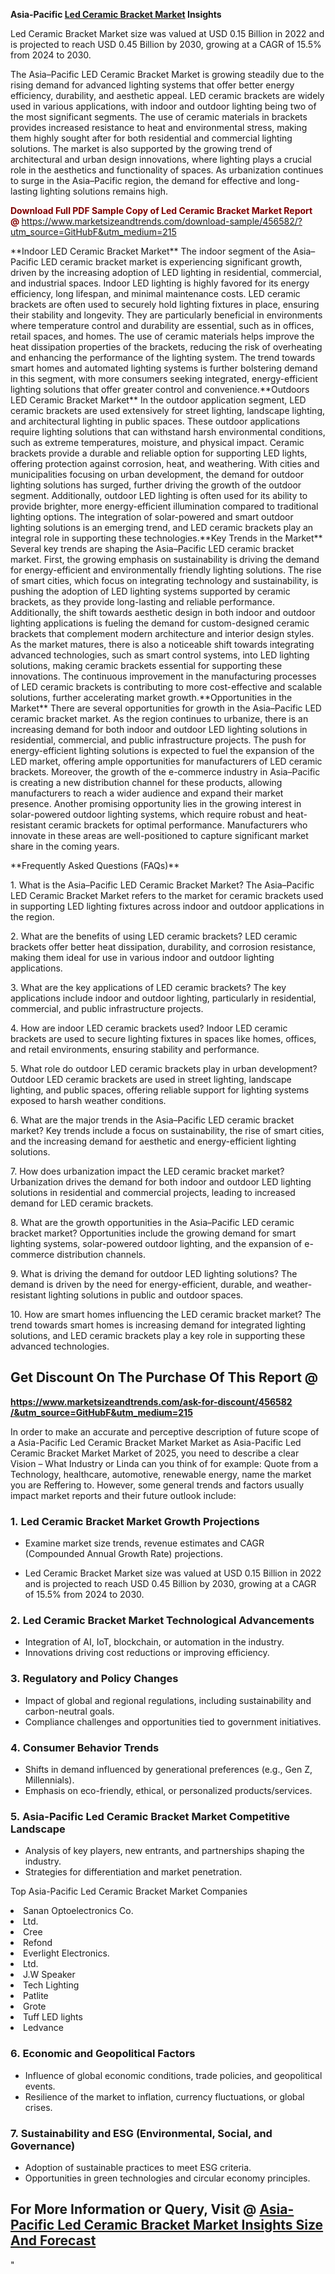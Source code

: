 <p><strong>Asia-Pacific&nbsp;<a href=""https://www.marketsizeandtrends.com/download-sample/456582/&amp;utm_source=GitHubF&amp;utm_medium=215"">Led Ceramic Bracket Market</a> Insights</strong></p><p>Led Ceramic Bracket Market size was valued at USD 0.15 Billion in 2022 and is projected to reach USD 0.45 Billion by 2030, growing at a CAGR of 15.5% from 2024 to 2030.</p><p><p>The Asia–Pacific LED Ceramic Bracket Market is growing steadily due to the rising demand for advanced lighting systems that offer better energy efficiency, durability, and aesthetic appeal. LED ceramic brackets are widely used in various applications, with indoor and outdoor lighting being two of the most significant segments. The use of ceramic materials in brackets provides increased resistance to heat and environmental stress, making them highly sought after for both residential and commercial lighting solutions. The market is also supported by the growing trend of architectural and urban design innovations, where lighting plays a crucial role in the aesthetics and functionality of spaces. As urbanization continues to surge in the Asia–Pacific region, the demand for effective and long-lasting lighting solutions remains high. <p><strong><span style="color: #800000;">Download Full PDF Sample Copy of Led Ceramic Bracket Market Report @</span>&nbsp;</strong><a href="https://www.marketsizeandtrends.com/download-sample/456582/?utm_source=GitHubF&amp;utm_medium=215" target="_blank">https://www.marketsizeandtrends.com/download-sample/456582/?utm_source=GitHubF&amp;utm_medium=215</a></p><p>**Indoor LED Ceramic Bracket Market** The indoor segment of the Asia–Pacific LED ceramic bracket market is experiencing significant growth, driven by the increasing adoption of LED lighting in residential, commercial, and industrial spaces. Indoor LED lighting is highly favored for its energy efficiency, long lifespan, and minimal maintenance costs. LED ceramic brackets are often used to securely hold lighting fixtures in place, ensuring their stability and longevity. They are particularly beneficial in environments where temperature control and durability are essential, such as in offices, retail spaces, and homes. The use of ceramic materials helps improve the heat dissipation properties of the brackets, reducing the risk of overheating and enhancing the performance of the lighting system. The trend towards smart homes and automated lighting systems is further bolstering demand in this segment, with more consumers seeking integrated, energy-efficient lighting solutions that offer greater control and convenience.**Outdoors LED Ceramic Bracket Market** In the outdoor application segment, LED ceramic brackets are used extensively for street lighting, landscape lighting, and architectural lighting in public spaces. These outdoor applications require lighting solutions that can withstand harsh environmental conditions, such as extreme temperatures, moisture, and physical impact. Ceramic brackets provide a durable and reliable option for supporting LED lights, offering protection against corrosion, heat, and weathering. With cities and municipalities focusing on urban development, the demand for outdoor lighting solutions has surged, further driving the growth of the outdoor segment. Additionally, outdoor LED lighting is often used for its ability to provide brighter, more energy-efficient illumination compared to traditional lighting options. The integration of solar-powered and smart outdoor lighting solutions is an emerging trend, and LED ceramic brackets play an integral role in supporting these technologies.**Key Trends in the Market** Several key trends are shaping the Asia–Pacific LED ceramic bracket market. First, the growing emphasis on sustainability is driving the demand for energy-efficient and environmentally friendly lighting solutions. The rise of smart cities, which focus on integrating technology and sustainability, is pushing the adoption of LED lighting systems supported by ceramic brackets, as they provide long-lasting and reliable performance. Additionally, the shift towards aesthetic design in both indoor and outdoor lighting applications is fueling the demand for custom-designed ceramic brackets that complement modern architecture and interior design styles. As the market matures, there is also a noticeable shift towards integrating advanced technologies, such as smart control systems, into LED lighting solutions, making ceramic brackets essential for supporting these innovations. The continuous improvement in the manufacturing processes of LED ceramic brackets is contributing to more cost-effective and scalable solutions, further accelerating market growth.**Opportunities in the Market** There are several opportunities for growth in the Asia–Pacific LED ceramic bracket market. As the region continues to urbanize, there is an increasing demand for both indoor and outdoor LED lighting solutions in residential, commercial, and public infrastructure projects. The push for energy-efficient lighting solutions is expected to fuel the expansion of the LED market, offering ample opportunities for manufacturers of LED ceramic brackets. Moreover, the growth of the e-commerce industry in Asia–Pacific is creating a new distribution channel for these products, allowing manufacturers to reach a wider audience and expand their market presence. Another promising opportunity lies in the growing interest in solar-powered outdoor lighting systems, which require robust and heat-resistant ceramic brackets for optimal performance. Manufacturers who innovate in these areas are well-positioned to capture significant market share in the coming years.<p>**Frequently Asked Questions (FAQs)**<p>1. What is the Asia–Pacific LED Ceramic Bracket Market? The Asia–Pacific LED Ceramic Bracket Market refers to the market for ceramic brackets used in supporting LED lighting fixtures across indoor and outdoor applications in the region.<p>2. What are the benefits of using LED ceramic brackets? LED ceramic brackets offer better heat dissipation, durability, and corrosion resistance, making them ideal for use in various indoor and outdoor lighting applications.<p>3. What are the key applications of LED ceramic brackets? The key applications include indoor and outdoor lighting, particularly in residential, commercial, and public infrastructure projects.<p>4. How are indoor LED ceramic brackets used? Indoor LED ceramic brackets are used to secure lighting fixtures in spaces like homes, offices, and retail environments, ensuring stability and performance.<p>5. What role do outdoor LED ceramic brackets play in urban development? Outdoor LED ceramic brackets are used in street lighting, landscape lighting, and public spaces, offering reliable support for lighting systems exposed to harsh weather conditions.<p>6. What are the major trends in the Asia–Pacific LED ceramic bracket market? Key trends include a focus on sustainability, the rise of smart cities, and the increasing demand for aesthetic and energy-efficient lighting solutions.<p>7. How does urbanization impact the LED ceramic bracket market? Urbanization drives the demand for both indoor and outdoor LED lighting solutions in residential and commercial projects, leading to increased demand for LED ceramic brackets.<p>8. What are the growth opportunities in the Asia–Pacific LED ceramic bracket market? Opportunities include the growing demand for smart lighting systems, solar-powered outdoor lighting, and the expansion of e-commerce distribution channels.<p>9. What is driving the demand for outdoor LED lighting solutions? The demand is driven by the need for energy-efficient, durable, and weather-resistant lighting solutions in public and outdoor spaces.<p>10. How are smart homes influencing the LED ceramic bracket market? The trend towards smart homes is increasing demand for integrated lighting solutions, and LED ceramic brackets play a key role in supporting these advanced technologies.</p><h2><strong>Get Discount On The Purchase Of This Report @&nbsp;</strong></h2><p><strong><a href=""https://www.marketsizeandtrends.com/ask-for-discount/456582/&amp;utm_source=GitHubF&amp;utm_medium=215"" target=""_blank"">https://www.marketsizeandtrends.com/ask-for-discount/456582<br />/&amp;utm_source=GitHubF&amp;utm_medium=215</a></strong></p><p>In order to make an accurate and perceptive description of future scope of a Asia-Pacific&nbsp;Led Ceramic Bracket Market Market as Asia-Pacific&nbsp;Led Ceramic Bracket Market Market of 2025, you need to describe a clear Vision &ndash; What Industry or Linda can you think of for example: Quote from a Technology, healthcare, automotive, renewable energy, name the market you are Reffering to. However, some general trends and factors usually impact market reports and their future outlook include:</p><h3>1.&nbsp;<strong>Led Ceramic Bracket Market Growth Projections</strong></h3><ul><li>Examine market size trends, revenue estimates and CAGR (Compounded Annual Growth Rate) projections.</li><li><p>Led Ceramic Bracket Market size was valued at USD 0.15 Billion in 2022 and is projected to reach USD 0.45 Billion by 2030, growing at a CAGR of 15.5% from 2024 to 2030.</p></li></ul><h3>2.&nbsp;<strong>Led Ceramic Bracket Market Technological Advancements</strong></h3><ul><li>Integration of AI, IoT, blockchain, or automation in the industry.</li><li>Innovations driving cost reductions or improving efficiency.</li></ul><h3>3.&nbsp;<strong>Regulatory and Policy Changes</strong></h3><ul><li>Impact of global and regional regulations, including sustainability and carbon-neutral goals.</li><li>Compliance challenges and opportunities tied to government initiatives.</li></ul><h3>4.&nbsp;<strong>Consumer Behavior Trends</strong></h3><ul><li>Shifts in demand influenced by generational preferences (e.g., Gen Z, Millennials).</li><li>Emphasis on eco-friendly, ethical, or personalized products/services.</li></ul><h3>5.&nbsp;<strong>Asia-Pacific Led Ceramic Bracket Market Competitive Landscape</strong></h3><ul><li>Analysis of key players, new entrants, and partnerships shaping the industry.</li><li>Strategies for differentiation and market penetration.</li></ul><p data-pm-slice=""1 1 []"">Top Asia-Pacific Led Ceramic Bracket Market Companies</p><div data-test-id=""""><p><li>Sanan Optoelectronics Co.</li><li>Ltd.</li><li> Cree</li><li> Refond</li><li> Everlight Electronics.</li><li> Ltd.</li><li> J.W Speaker</li><li> Tech Lighting</li><li> Patlite</li><li> Grote</li><li> Tuff LED lights</li><li> Ledvance</li></p></div><h3>6.&nbsp;<strong>Economic and Geopolitical Factors</strong></h3><ul><li>Influence of global economic conditions, trade policies, and geopolitical events.</li><li>Resilience of the market to inflation, currency fluctuations, or global crises.</li></ul><h3>7.&nbsp;<strong>Sustainability and ESG (Environmental, Social, and Governance)</strong></h3><ul><li>Adoption of sustainable practices to meet ESG criteria.</li><li>Opportunities in green technologies and circular economy principles.</li></ul><h2><strong>For More Information or Query, Visit @&nbsp;</strong><a href=""https://www.verifiedmarketreports.com/product/led-ceramic-bracket-market/"" target=""_blank"">Asia-Pacific Led Ceramic Bracket Market Insights Size And Forecast</a></h2>"
